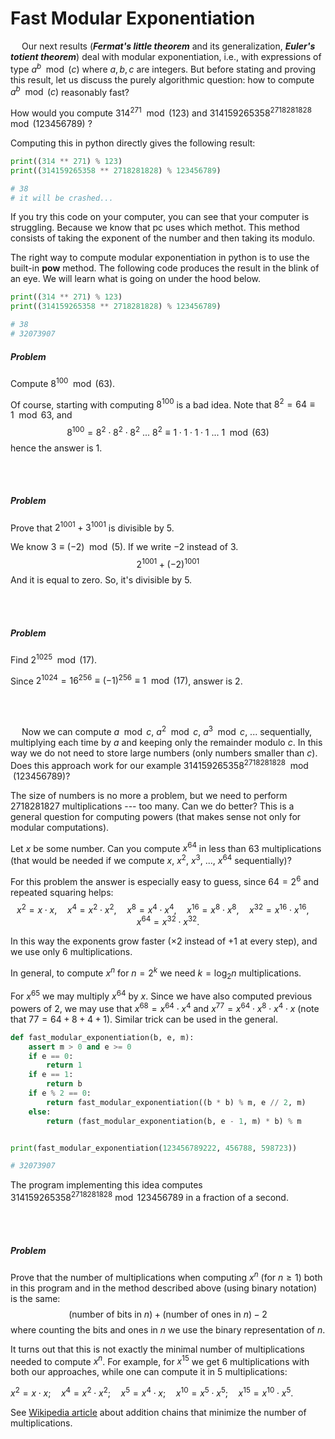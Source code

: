 # Fast Modular Exponentiation

&emsp; Our next results (**_Fermat's little theorem_** and its generalization, **_Euler's totient theorem_**) deal with modular exponentiation, i.e., with expressions of type $a^b\mod(c)$ where $a,b,c$ are integers. But before stating and proving this result, let us discuss the purely algorithmic question: how to compute $a^b \mod(c)$ reasonably fast?

How would you compute $314^{271}\mod(123)$ and $314159265358^{2718281828}\mod(123456789)$ ?

Computing this in python directly gives the following result:

```python
print((314 ** 271) % 123)
print((314159265358 ** 2718281828) % 123456789)

# 38
# it will be crashed...
```

If you try this code on your computer, you can see that your computer is struggling. Because we know that pc uses which methot. This method consists of taking the exponent of the number and then taking its modulo.

The right way to compute modular exponentiation in python is to use the built-in **pow** method. The following code produces the result in the blink of an eye. We will learn what is going on under the hood below.

```python
print((314 ** 271) % 123)
print((314159265358 ** 2718281828) % 123456789)

# 38
# 32073907
```

##### Problem

Compute $8^{100} \mod(63)$.

Of course, starting with computing $8^{100}$ is a bad idea. Note that $8^2 = 64 ≡ 1 \mod{63}$, and
$$ 8^{100} = 8^2 \cdot 8^2 \cdot 8^2 \text{ ... } 8^2 ≡ 1 \cdot 1 \cdot 1 \cdot 1 \text{ ... } 1 \mod(63) $$ hence the answer is $1$.

<br/>
<br/>

##### Problem

Prove that $2^{1001}+3^{1001}$ is divisible by $5$.

We know $3 ≡ (-2) \mod(5)$. If we write $-2$ instead of $3$. $$ 2^{1001}+(-2)^{1001}$$ And it is equal to zero. So, it's divisible by $5$.

<br/>
<br/>

##### Problem

Find $2^{1025} \mod(17)$.

Since $2^{1024} = 16^{256} ≡ (-1)^{256} ≡ 1 \mod(17)$, answer is $2$.

<br/>
<br/>

&emsp; Now we can compute $a \mod c$, $a^2 \mod c$, $a^3 \mod c$, ... sequentially, multiplying each time by $a$ and keeping only the remainder modulo $c$. In this way we do not need to store large numbers (only numbers smaller than $c$). Does this approach work for our example $314159265358^{2718281828}\mod(123456789)$?

The size of numbers is no more a problem, but we need to perform $2718281827$ multiplications --- too many. Can we do better? This is a general question for computing powers (that makes sense not only for modular computations).

Let $x$ be some number. Can you compute $x^{64}$ in less than 63 multiplications (that would be needed if we compute $x$, $x^2$, $x^3$, ..., $x^{64}$ sequentially)?

For this problem the answer is especially easy to guess, since $64 = 2^6$ and repeated squaring helps:
$$x^2 = x \cdot x, \quad x^4 = x^2 \cdot x^2, \quad x^8 = x^4 \cdot x^4, \quad x^{16} = x^8 \cdot x^8, \quad x^{32} = x^{16} \cdot x^{16}, \quad x^{64} = x^{32} \cdot x^{32}.$$

In this way the exponents grow faster ($\times 2$ instead of $+1$ at every step), and we use only $6$ multiplications.

In general, to compute $x^n$ for $n = 2^k$ we need $k = \log_2 n$ multiplications.

For $x^{65}$ we may multiply $x^{64}$ by $x$. Since we have also computed previous powers of 2, we may use that $x^{68} = x^{64} \cdot x^4$ and $x^{77} = x^{64} \cdot x^8 \cdot x^4 \cdot x$ (note that $77 = 64 + 8 + 4 + 1$). Similar trick can be used in the general.

```python
def fast_modular_exponentiation(b, e, m):
    assert m > 0 and e >= 0
    if e == 0:
        return 1
    if e == 1:
        return b
    if e % 2 == 0:
        return fast_modular_exponentiation((b * b) % m, e // 2, m)
    else:
        return (fast_modular_exponentiation(b, e - 1, m) * b) % m


print(fast_modular_exponentiation(123456789222, 456788, 598723))

# 32073907
```

The program implementing this idea computes $314159265358^{2718281828} \bmod 123456789$ in a fraction of a second.

<br/>
<br/>

##### Problem

Prove that the number of multiplications when computing $x^n$ (for $n \geq 1$) both in this program and in the method described above (using binary notation) is the same:
$$(\text{number of bits in } n) + (\text{number of ones in } n) - 2$$
where counting the bits and ones in $n$ we use the binary representation of $n$.

It turns out that this is not exactly the minimal number of multiplications needed to compute $x^n$. For example, for $x^{15}$ we get 6 multiplications with both our approaches, while one can compute it in 5 multiplications:

$x^2 = x \cdot x; \quad x^4 = x^2 \cdot x^2; \quad x^5 = x^4 \cdot x; \quad x^{10} = x^5 \cdot x^5; \quad x^{15} = x^{10} \cdot x^5.$

See [Wikipedia article](https://en.wikipedia.org/wiki/Addition-chain_exponentiation) about addition chains that minimize the number of multiplications.
